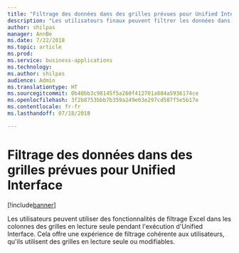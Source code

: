 ```yaml
---
title: "Filtrage des données dans des grilles prévues pour Unified Interface"
description: "Les utilisateurs finaux peuvent filtrer les données dans des grilles"
author: shilpas
manager: AnnBe
ms.date: 7/22/2018
ms.topic: article
ms.prod: 
ms.service: business-applications
ms.technology: 
ms.author: shilpas
audience: Admin
ms.translationtype: HT
ms.sourcegitcommit: 0b40bb3c98145f5a260f412701a884a5936174ce
ms.openlocfilehash: 3f2b8753bbb7b359a249e63e297cd507f5e5b17e
ms.contentlocale: fr-fr
ms.lasthandoff: 07/18/2018

---
```

# <a name="filtering-data-on-grids-coming-to-unified-interface"></a>Filtrage des données dans des grilles prévues pour Unified Interface


[!include[banner](../../includes/banner.md)]

Les utilisateurs peuvent utiliser des fonctionnalités de filtrage Excel dans les colonnes des grilles en lecture seule pendant l'exécution d'Unified Interface. Cela offre une expérience de filtrage cohérente aux utilisateurs, qu'ils utilisent des grilles en lecture seule ou modifiables.

